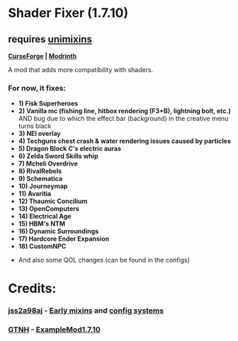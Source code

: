 # Shader Fixer (1.7.10)

## requires [unimixins](https://github.com/LegacyModdingMC/UniMixins/releases)

**[CurseForge](https://legacy.curseforge.com/minecraft/mc-mods/shader-fixer)
| [Modrinth](https://modrinth.com/mod/shader-fixer)**

A mod that adds more compatibility with shaders.
### For now, it fixes:
+ **1) Fisk Superheroes**
+ **2) Vanilla mc (fishing line, hitbox rendering (F3+B), lightning bolt, etc.)** AND bug due to which the effect bar (background) in the creative menu turns black
+ **3) NEI overlay**
+ **4) Techguns chest crash & water rendering issues caused by particles**
+ **5) Dragon Block C's electric auras**
+ **6) Zelda Sword Skills whip**
+ **7) Mcheli Overdrive**
+ **8) RivalRebels**
+ **9) Schematica**
+ **10) Journeymap**
+ **11) Avaritia**
+ **12) Thaumic Concilium**
+ **13) OpenComputers**
+ **14) Electrical Age**
+ **15) HBM's NTM**
+ **16) Dynamic Surroundings**
+ **17) Hardcore Ender Expansion**
+ **18) CustomNPC**

* And also some QOL changes (can be found in the configs)

# Credits:

### [jss2a98aj](https://github.com/jss2a98aj) - [Early mixins](https://github.com/jss2a98aj/BugTorch/blob/master/src/main/java/jss/bugtorch/mixinplugin/BugTorchEarlyMixins.java) and [config systems](https://github.com/jss2a98aj/BugTorch/blob/master/src/main/java/jss/bugtorch/config/BugTorchConfig.java)

### [GTNH](https://github.com/orgs/GTNewHorizons/repositories) - [ExampleMod1.7.10](https://github.com/GTNewHorizons/ExampleMod1.7.10)
